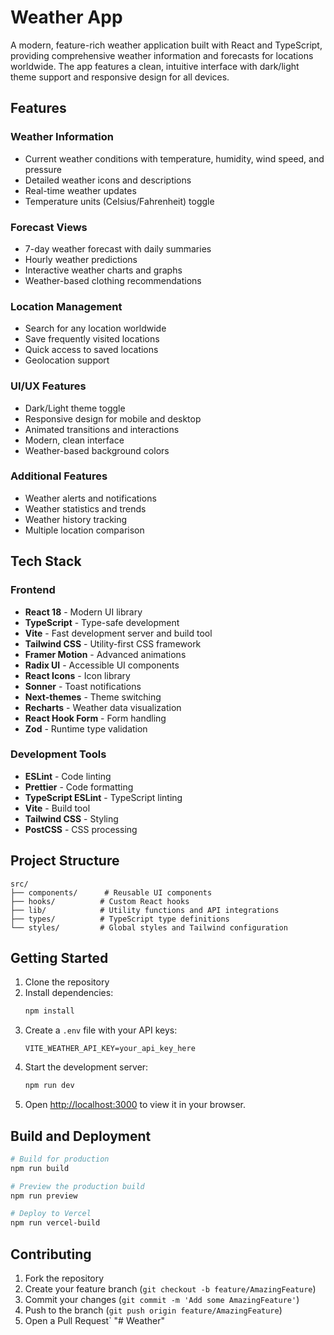 # Weather App

A modern, feature-rich weather application built with React and TypeScript, providing comprehensive weather information and forecasts for locations worldwide. The app features a clean, intuitive interface with dark/light theme support and responsive design for all devices.

## Features

### Weather Information
- Current weather conditions with temperature, humidity, wind speed, and pressure
- Detailed weather icons and descriptions
- Real-time weather updates
- Temperature units (Celsius/Fahrenheit) toggle

### Forecast Views
- 7-day weather forecast with daily summaries
- Hourly weather predictions
- Interactive weather charts and graphs
- Weather-based clothing recommendations

### Location Management
- Search for any location worldwide
- Save frequently visited locations
- Quick access to saved locations
- Geolocation support

### UI/UX Features
- Dark/Light theme toggle
- Responsive design for mobile and desktop
- Animated transitions and interactions
- Modern, clean interface
- Weather-based background colors

### Additional Features
- Weather alerts and notifications
- Weather statistics and trends
- Weather history tracking
- Multiple location comparison

## Tech Stack

### Frontend
- **React 18** - Modern UI library
- **TypeScript** - Type-safe development
- **Vite** - Fast development server and build tool
- **Tailwind CSS** - Utility-first CSS framework
- **Framer Motion** - Advanced animations
- **Radix UI** - Accessible UI components
- **React Icons** - Icon library
- **Sonner** - Toast notifications
- **Next-themes** - Theme switching
- **Recharts** - Weather data visualization
- **React Hook Form** - Form handling
- **Zod** - Runtime type validation

### Development Tools
- **ESLint** - Code linting
- **Prettier** - Code formatting
- **TypeScript ESLint** - TypeScript linting
- **Vite** - Build tool
- **Tailwind CSS** - Styling
- **PostCSS** - CSS processing

## Project Structure

```
src/
├── components/      # Reusable UI components
├── hooks/          # Custom React hooks
├── lib/            # Utility functions and API integrations
├── types/          # TypeScript type definitions
└── styles/         # Global styles and Tailwind configuration
```

## Getting Started

1. Clone the repository
2. Install dependencies:
   ```bash
   npm install
   ```
3. Create a `.env` file with your API keys:
   ```
   VITE_WEATHER_API_KEY=your_api_key_here
   ```
4. Start the development server:
   ```bash
   npm run dev
   ```
5. Open [http://localhost:3000](http://localhost:3000) to view it in your browser.

## Build and Deployment

```bash
# Build for production
npm run build

# Preview the production build
npm run preview

# Deploy to Vercel
npm run vercel-build
```

## Contributing

1. Fork the repository
2. Create your feature branch (`git checkout -b feature/AmazingFeature`)
3. Commit your changes (`git commit -m 'Add some AmazingFeature'`)
4. Push to the branch (`git push origin feature/AmazingFeature`)
5. Open a Pull Request`
"# Weather" 
